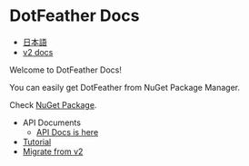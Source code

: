 # DotFeather Docs

- [日本語](ja/index.md)
- [v2 docs](v2/index.md)

Welcome to DotFeather Docs!

You can easily get DotFeather from NuGet Package Manager.

Check [NuGet Package](https://www.nuget.org/packages/DotFeather/).

- API Documents
	- [API Docs is here](https://dotfeather.netlify.com/api/)
- [Tutorial](tutorial.md)
- [Migrate from v2](migrate/v2.md)
